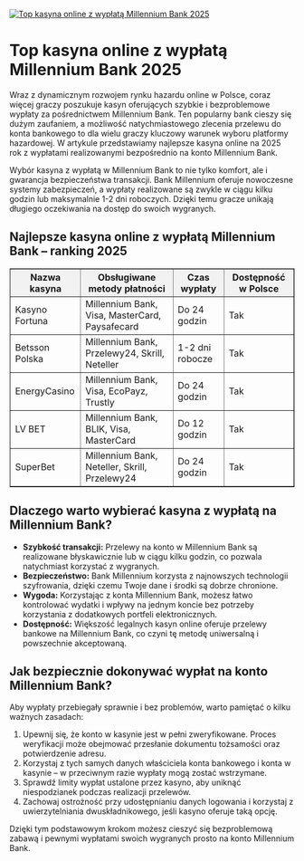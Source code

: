 [![Top kasyna online z wypłatą Millennium Bank 2025](https://123-caf.pages.dev/gitsignup.png)](https://vrmoo.ru/Bt82HjjY)

<h1>Top kasyna online z wypłatą Millennium Bank 2025</h1> <p>Wraz z dynamicznym rozwojem rynku hazardu online w Polsce, coraz więcej graczy poszukuje kasyn oferujących szybkie i bezproblemowe wypłaty za pośrednictwem Millennium Bank. Ten popularny bank cieszy się dużym zaufaniem, a możliwość natychmiastowego zlecenia przelewu do konta bankowego to dla wielu graczy kluczowy warunek wyboru platformy hazardowej. W artykule przedstawiamy najlepsze kasyna online na 2025 rok z wypłatami realizowanymi bezpośrednio na konto Millennium Bank.</p> <p>Wybór kasyna z wypłatą w Millennium Bank to nie tylko komfort, ale i gwarancja bezpieczeństwa transakcji. Bank Millennium oferuje nowoczesne systemy zabezpieczeń, a wypłaty realizowane są zwykle w ciągu kilku godzin lub maksymalnie 1-2 dni roboczych. Dzięki temu gracze unikają długiego oczekiwania na dostęp do swoich wygranych.</p> <h2>Najlepsze kasyna online z wypłatą Millennium Bank – ranking 2025</h2> <table border="1" cellpadding="8" cellspacing="0" style="border-collapse:collapse; width:100%; max-width:700px;">   <thead>     <tr style="background-color:#f2f2f2;">       <th>Nazwa kasyna</th>       <th>Obsługiwane metody płatności</th>       <th>Czas wypłaty</th>       <th>Dostępność w Polsce</th>     </tr>   </thead>   <tbody>     <tr>       <td>Kasyno Fortuna</td>       <td>Millennium Bank, Visa, MasterCard, Paysafecard</td>       <td>Do 24 godzin</td>       <td>Tak</td>     </tr>     <tr>       <td>Betsson Polska</td>       <td>Millennium Bank, Przelewy24, Skrill, Neteller</td>       <td>1-2 dni robocze</td>       <td>Tak</td>     </tr>     <tr>       <td>EnergyCasino</td>       <td>Millennium Bank, Visa, EcoPayz, Trustly</td>       <td>Do 24 godzin</td>       <td>Tak</td>     </tr>     <tr>       <td>LV BET</td>       <td>Millennium Bank, BLIK, Visa, MasterCard</td>       <td>Do 12 godzin</td>       <td>Tak</td>     </tr>     <tr>       <td>SuperBet</td>       <td>Millennium Bank, Neteller, Skrill, Przelewy24</td>       <td>Do 24 godzin</td>       <td>Tak</td>     </tr>   </tbody> </table> <h2>Dlaczego warto wybierać kasyna z wypłatą na Millennium Bank?</h2> <ul>   <li><strong>Szybkość transakcji:</strong> Przelewy na konto w Millennium Bank są realizowane błyskawicznie lub w ciągu kilku godzin, co pozwala natychmiast korzystać z wygranych.</li>   <li><strong>Bezpieczeństwo:</strong> Bank Millennium korzysta z najnowszych technologii szyfrowania, dzięki czemu Twoje dane i środki są dobrze chronione.</li>   <li><strong>Wygoda:</strong> Korzystając z konta Millennium Bank, możesz łatwo kontrolować wydatki i wpływy na jednym koncie bez potrzeby korzystania z dodatkowych portfeli elektronicznych.</li>   <li><strong>Dostępność:</strong> Większość legalnych kasyn online oferuje przelewy bankowe na Millennium Bank, co czyni tę metodę uniwersalną i powszechnie akceptowaną.</li> </ul> <h2>Jak bezpiecznie dokonywać wypłat na konto Millennium Bank?</h2> <p>Aby wypłaty przebiegały sprawnie i bez problemów, warto pamiętać o kilku ważnych zasadach:</p> <ol>   <li>Upewnij się, że konto w kasynie jest w pełni zweryfikowane. Proces weryfikacji może obejmować przesłanie dokumentu tożsamości oraz potwierdzenie adresu.</li>   <li>Korzystaj z tych samych danych właściciela konta bankowego i konta w kasynie – w przeciwnym razie wypłaty mogą zostać wstrzymane.</li>   <li>Sprawdź limity wypłat ustalone przez kasyno, aby uniknąć niespodzianek podczas realizacji przelewów.</li>   <li>Zachowaj ostrożność przy udostępnianiu danych logowania i korzystaj z uwierzytelniania dwuskładnikowego, jeśli kasyno oferuje taką opcję.</li> </ol> <p>Dzięki tym podstawowym krokom możesz cieszyć się bezproblemową zabawą i pewnymi wypłatami swoich wygranych prosto na konto Millennium Bank.</p>